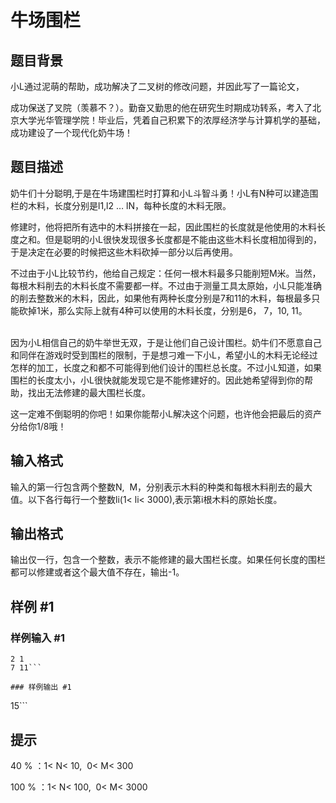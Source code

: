 # 牛场围栏

## 题目背景

小L通过泥萌的帮助，成功解决了二叉树的修改问题，并因此写了一篇论文，

成功保送了叉院（羡慕不？）。勤奋又勤思的他在研究生时期成功转系，考入了北京大学光华管理学院！毕业后，凭着自己积累下的浓厚经济学与计算机学的基础，成功建设了一个现代化奶牛场！


## 题目描述

奶牛们十分聪明,于是在牛场建围栏时打算和小L斗智斗勇！小L有N种可以建造围栏的木料，长度分别是l1,l2 … lN，每种长度的木料无限。

修建时，他将把所有选中的木料拼接在一起，因此围栏的长度就是他使用的木料长度之和。但是聪明的小L很快发现很多长度都是不能由这些木料长度相加得到的，于是决定在必要的时候把这些木料砍掉一部分以后再使用。

不过由于小L比较节约，他给自己规定：任何一根木料最多只能削短M米。当然，每根木料削去的木料长度不需要都一样。不过由于测量工具太原始，小L只能准确的削去整数米的木料，因此，如果他有两种长度分别是7和11的木料，每根最多只能砍掉1米，那么实际上就有4种可以使用的木料长度，分别是6， 7，10, 11。        

因为小L相信自己的奶牛举世无双，于是让他们自己设计围栏。奶牛们不愿意自己和同伴在游戏时受到围栏的限制，于是想刁难一下小L，希望小L的木料无论经过怎样的加工，长度之和都不可能得到他们设计的围栏总长度。不过小L知道，如果围栏的长度太小，小L很快就能发现它是不能修建好的。因此她希望得到你的帮助，找出无法修建的最大围栏长度。

这一定难不倒聪明的你吧！如果你能帮小L解决这个问题，也许他会把最后的资产分给你1/8哦！


## 输入格式

输入的第一行包含两个整数N,  M，分别表示木料的种类和每根木料削去的最大值。以下各行每行一个整数li(1< li< 3000),表示第i根木料的原始长度。


## 输出格式

输出仅一行，包含一个整数，表示不能修建的最大围栏长度。如果任何长度的围栏都可以修建或者这个最大值不存在，输出-1。


## 样例 #1

### 样例输入 #1
```
2 1
7 11```

### 样例输出 #1

```
15```

## 提示

40 % ：1< N< 10,  0< M< 300

100 % ：1< N< 100,  0< M< 3000 

